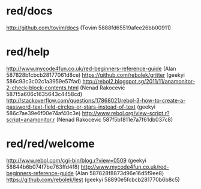 # red/docs
http://github.com/tovim/docs (Tovim 5888fd65519afee26bb00911)
# red/help
http://www.mycode4fun.co.uk/red-beginners-reference-guide (Alan 587828b1cbcb28177061d8ce)
https://github.com/rebolek/gritter (geekyi 586c93c3c02c1a3959e57fad)
http://rebol2.blogspot.sg/2011/11/anamonitor-2-check-block-contents.html (Nenad Rakocevic 587f5a606c1635643c4458cd)
http://stackoverflow.com/questions/17868021/rebol-3-how-to-create-a-password-text-field-circles-or-stars-instead-of-text (geekyi 586c7ae39e6f00e74af40c3e)
http://www.rebol.org/view-script.r?script=anamonitor.r (Nenad Rakocevic 587f5bf811e7a7f61db037c8)
# red/red/welcome
http://www.rebol.com/cgi-bin/blog.r?view=0509 (geekyi 58844b6b074f7be763ffd4f8)
http://www.mycode4fun.co.uk/red-beginners-reference-guide (Alan 587828f8873d96e16d5f9ee8)
https://github.com/rebolek/lest (geekyi 58890e5fcbcb281770b6b8c5)
